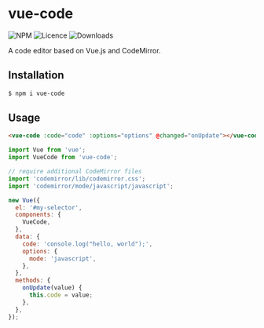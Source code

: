 vue-code
===

![NPM](https://img.shields.io/npm/v/vue-code.svg)
![Licence](https://img.shields.io/npm/l/vue-code.svg)
![Downloads](https://img.shields.io/npm/dt/vue-code.svg)

A code editor based on Vue.js and CodeMirror.

Installation
---
``` sh
$ npm i vue-code
```

Usage
---
``` html
<vue-code :code="code" :options="options" @changed="onUpdate"></vue-code>
```

``` js
import Vue from 'vue';
import VueCode from 'vue-code';

// require additional CodeMirror files
import 'codemirror/lib/codemirror.css';
import 'codemirror/mode/javascript/javascript';

new Vue({
  el: '#my-selector',
  components: {
    VueCode,
  },
  data: {
    code: 'console.log("hello, world");',
    options: {
      mode: 'javascript',
    },
  },
  methods: {
    onUpdate(value) {
      this.code = value;
    },
  },
});
```
